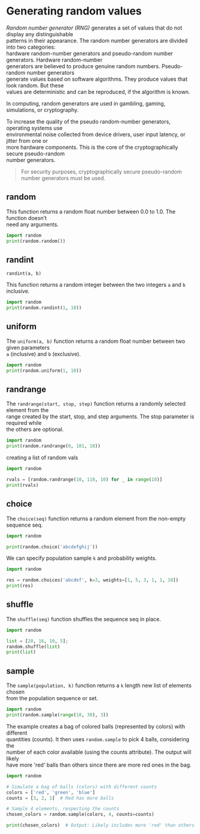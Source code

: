 # Generating random values

*Random number generator (RNG)* generates a set of values that do not display any distinguishable  
patterns in their appearance. The random number generators are divided into two categories:  
hardware random-number generators and pseudo-random number generators. Hardware random-number  
generators are believed to produce genuine random numbers. Pseudo-random number generators  
generate values based on software algorithms. They produce values that look random. But these  
values are deterministic and can be reproduced, if the algorithm is known.

In computing, random generators are used in gambling, gaming, simulations, or cryptography.  

To increase the quality of the pseudo random-number generators, operating systems use  
environmental noise collected from device drivers, user input latency, or jitter from one or  
more hardware components. This is the core of the cryptographically secure pseudo-random  
number generators.

> For security purposes, cryptographically secure pseudo-random number generators must be used.  

## random 

This function returns a random float number between 0.0 to 1.0. The function doesn’t  
need any arguments.


```python
import random
print(random.random())
```

## randint

`randint(a, b)`  

This function returns a random integer between the two integers `a` and `b` inclusive.


```python
import random
print(random.randint(1, 10))
```

## uniform

The `uniform(a, b)` function returns a random float number between two given parameters    
`a` (inclusive) and `b` (exclusive).


```python
import random
print(random.uniform(1, 10))
```

## randrange

The `randrange(start, stop, step)` function returns a randomly selected element from the  
range created by the start, stop, and step arguments. The stop parameter is required while  
the others are optional.


```python
import random
print(random.randrange(0, 101, 10))
```

creating a list of random vals

```python
import random

rvals = [random.randrange(10, 110, 10) for _ in range(10)]
print(rvals)
```

## choice

The `choice(seq)` function returns a random element from the non-empty sequence seq.  

```python
import random

print(random.choice('abcdefghij'))
```

We can specify population sample `k` and probability weights.  

```python
import random

res = random.choices('abcdef', k=3, weights=[1, 5, 3, 1, 1, 10])
print(res)
```


## shuffle

The `shuffle(seq)` function shuffles the sequence seq in place.  


```python
import random

list = [20, 16, 10, 5];
random.shuffle(list)
print(list)
```

## sample

The `sample(population, k)` function returns a `k` length new list of elements chosen  
from the population sequence or set.

```python
import random
print(random.sample(range(10, 30), 3))
```

The example creates a bag of colored balls (represented by colors) with different  
quantities (counts). It then uses `random.sample` to pick 4 balls, considering the  
number of each color available (using the counts attribute). The output will likely  
have more 'red' balls than others since there are more red ones in the bag.  

```python
import random

# Simulate a bag of balls (colors) with different counts
colors = ['red', 'green', 'blue']
counts = [3, 2, 1]  # Red has more balls

# Sample 4 elements, respecting the counts
chosen_colors = random.sample(colors, 4, counts=counts)

print(chosen_colors)  # Output: Likely includes more 'red' than others
```

